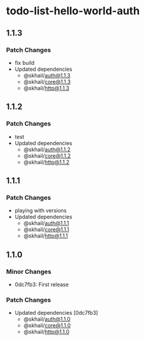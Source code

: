 # todo-list-hello-world-auth

## 1.1.3

### Patch Changes

- fix build
- Updated dependencies
  - @skhail/auth@1.1.3
  - @skhail/core@1.1.3
  - @skhail/http@1.1.3

## 1.1.2

### Patch Changes

- test
- Updated dependencies
  - @skhail/auth@1.1.2
  - @skhail/core@1.1.2
  - @skhail/http@1.1.2

## 1.1.1

### Patch Changes

- playing with versions
- Updated dependencies
  - @skhail/auth@1.1.1
  - @skhail/core@1.1.1
  - @skhail/http@1.1.1

## 1.1.0

### Minor Changes

- 0dc7fb3: First release

### Patch Changes

- Updated dependencies [0dc7fb3]
  - @skhail/auth@1.1.0
  - @skhail/core@1.1.0
  - @skhail/http@1.1.0
